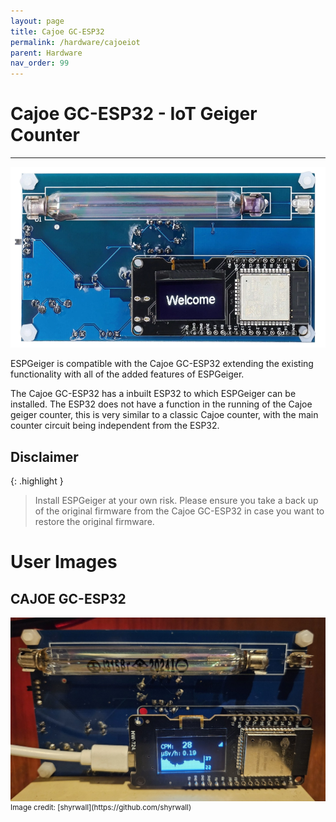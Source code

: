 ```yaml
---
layout: page
title: Cajoe GC-ESP32
permalink: /hardware/cajoeiot
parent: Hardware
nav_order: 99
---
```

<style>
#espghwimg {
  width: 100%;
  max-height: 300px;
}
.espghwimg {
  max-height: 300px;
}
</style>

# Cajoe GC-ESP32 - IoT Geiger Counter

---

<img id="espghwimg" src="img/cajoeiot.png" alt="Cajoe GC-ESP32 - IoT Geiger Counter">

ESPGeiger is compatible with the Cajoe GC-ESP32 extending the existing functionality with all of the added features of ESPGeiger.

The Cajoe GC-ESP32 has a inbuilt ESP32 to which ESPGeiger can be installed. The ESP32 does not have a function in the running of the Cajoe geiger counter, this is very similar to a classic Cajoe counter, with the main counter circuit being independent from the ESP32.

## Disclaimer

{: .highlight }

>Install ESPGeiger at your own risk. Please ensure you take a back up of the original firmware from the Cajoe GC-ESP32 in case you want to restore the original firmware.

# User Images

## CAJOE GC-ESP32
<img class="espghwimg" src="img/cajoeiot-shyrwall.jpg" alt="Cajoe GC-ESP32">
<br/><sup>Image credit: [shyrwall](https://github.com/shyrwall)</sup>
